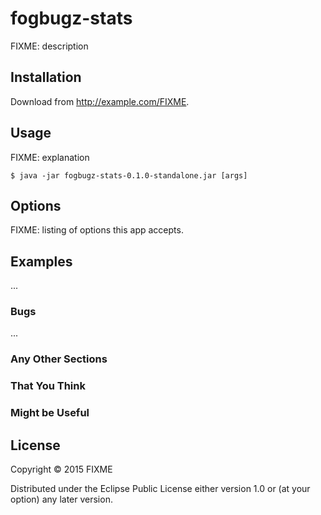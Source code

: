 # fogbugz-stats

FIXME: description

## Installation

Download from http://example.com/FIXME.

## Usage

FIXME: explanation

    $ java -jar fogbugz-stats-0.1.0-standalone.jar [args]

## Options

FIXME: listing of options this app accepts.

## Examples

...

### Bugs

...

### Any Other Sections
### That You Think
### Might be Useful

## License

Copyright © 2015 FIXME

Distributed under the Eclipse Public License either version 1.0 or (at
your option) any later version.
